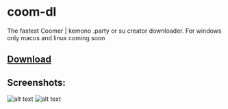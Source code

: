 # coom-dl
The fastest Coomer | kemono  .party or su creator downloader. 
For windows only macos and linux coming soon

## [Download](https://github.com/notFaad/coom-dl/releases/tag/0.25)
## Screenshots:
![alt text](https://github.com/notFaad/coom-dl/blob/main/Screenshot%202023-08-18%20105419.png)
![alt text](https://github.com/notFaad/coom-dl/blob/main/Screenshot%202023-08-18%20105545.png)
